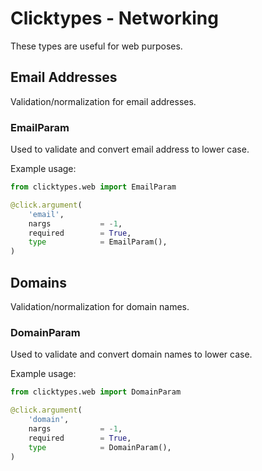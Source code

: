 # Clicktypes - Networking

These types are useful for web purposes.

## Email Addresses

Validation/normalization for email addresses.

### EmailParam

Used to validate and convert email address to lower case.

Example usage:

```python
from clicktypes.web import EmailParam

@click.argument(
    'email',
    nargs           = -1,
    required        = True,
    type            = EmailParam(),
)
```

## Domains

Validation/normalization for domain names.

### DomainParam

Used to validate and convert domain names to lower case.

Example usage:

```python
from clicktypes.web import DomainParam

@click.argument(
    'domain',
    nargs           = -1,
    required        = True,
    type            = DomainParam(),
)
```
